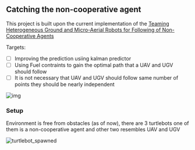 ## Catching the non-cooperative agent

This project is built upon the current implementation of the [Teaming Heterogeneous Ground and Micro-Aerial Robots for Following
of Non-Cooperative Agents](https://raaslab.org/icra2023-hmrs/assets/contributed_papers/Ori_A_Miller_et_al.pdf)

Targets:
- [ ] Improving the prediction usiing kalman predictor
- [ ] Using Fuel contraints to gain the optimal path that a UAV and UGV should follow
- [ ] It is not necessary that UAV and UGV should follow same number of points they should be nearly independent

![img](https://lh3.googleusercontent.com/8UXw1B8W2pv5L7X4VIjYxJCW99FevBTlxePC9rCUy8Wum401uCN7g5U9q6hapnJf-_HcGprfS4pObYFPwv_4PTFEXgSJl2U-eCagH7KHOYqMj-Eghug_qRIink8FoR7KFIYikL04n4a_u4wM2bc_wMVfI7L8r_8OBLTjzWU2-Y4dLRBUZja81R_rCE7Z0d_HNXUf1dWyX0SJXA3Zcr8mukAELd3DZNEH8A901ivj-TNbhZ1v_eIwIEW_VVQjIQLnbDgGGXOgpmHgZfi4Lklh34S6rKhcfrv_aHCM6IvXGT4zD52oobiUHbHAqGWHesDhDUqdfj1bysOnItPeVaRAScFlFd7Mz4zt1s3Z6BA0bY9a4NAPh881vGUTe4T4ufZB98XQm3OqVV8p4eckag70f19TgJNzdICD-UoY53ZGaREwgS4rU0tDK6rpvLnuO_myRvRaCXo5snw3EJb59vr23HDpcvdUgUwyovID1flbrrtsw4Y1xqP-DkKJJf6KmD6p4M5i4ubRsXLmtAtboXLcpS3zPLbAb9yfpDb15kwpRZjONn-S8hWimfeSVW90iRpQyRN_p8OBzxgsyN3R1T7ZQId5K5gAGVEW8I-_kD5EuAJdWzuOsgXMi7vPGPfCHWBdmegugRZM09bfK-w1vFCnSgF_LZ_TiB5VYXkpG3kYGC7uMnZTE5yLCkLK91VkM6y4kjSym64Nb05Xzck11FxaqopMeQpHEj0CNvgrBcjuSBeppB3YfiBwYGvaL05ts0Wi93VNLyp9Eqkt0pcsGXjEJAs9j9sPO8PH_ZuqYTdjix-Pk4fZJSl7VcemGy0ZRmzMg8P5XZlqszRyR-PZM5-scR349lsvHdLC-Wfmsg4veUlNAEfTlwifTEZKxXmvFnwZDceir9Fft8zTERWJlpabWnGUbkgO9cSebbfyoYoq1x3nFCcCSqZlvoyVLhA-aR-_BeHuAIRMWHLqwVt-cUESpnKh0WRUP0XBrxnFJiRxGpWJGWoyas9QgDI=w1024-h1366-s-no?authuser=0)

### Setup

Environment is free from obstacles (as of now), there are 3 turtlebots one of them is a non-cooperative agent and other two resembles UAV and UGV

![turtlebot_spawned](https://github.com/aPR0T0/Catching-the-non-cooperative-agent/assets/97826285/72ce76dd-7516-4b29-85f5-5dfbc58ab701)

